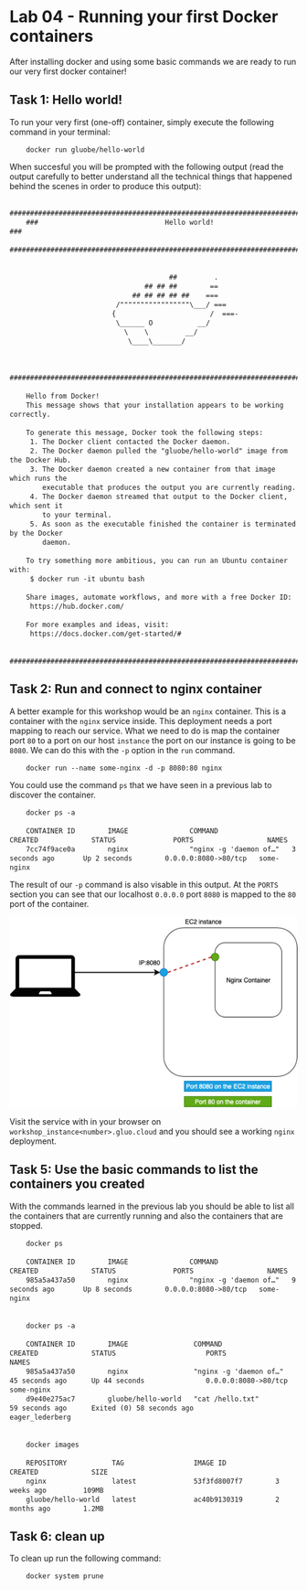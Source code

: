 # Lab 04 - Running your first Docker containers

After installing docker and using some basic commands we are ready to run our very
first docker container!

## Task 1: Hello world!

To run your very first (one-off) container, simply execute the following command
in your terminal:


        docker run gluobe/hello-world


When succesful you will be prompted with the following output (read the output
carefully to better understand all the technical things that happened behind the
scenes in order to produce this output):

        ##############################################################################
        ###                               Hello world!                             ###
        ##############################################################################


                                           ##         .
                                     ## ## ##        ==
                                  ## ## ## ## ##    ===
                              /"""""""""""""""""\___/ ===
                             {                       /  ===-
                              \______ O           __/
                                \    \         __/
                                 \____\_______/


        ##############################################################################

        Hello from Docker!
        This message shows that your installation appears to be working correctly.

        To generate this message, Docker took the following steps:
         1. The Docker client contacted the Docker daemon.
         2. The Docker daemon pulled the "gluobe/hello-world" image from the Docker Hub.
         3. The Docker daemon created a new container from that image which runs the
            executable that produces the output you are currently reading.
         4. The Docker daemon streamed that output to the Docker client, which sent it
            to your terminal.
         5. As soon as the executable finished the container is terminated by the Docker
            daemon.

        To try something more ambitious, you can run an Ubuntu container with:
         $ docker run -it ubuntu bash

        Share images, automate workflows, and more with a free Docker ID:
         https://hub.docker.com/

        For more examples and ideas, visit:
         https://docs.docker.com/get-started/#

        ##############################################################################

## Task 2: Run and connect to nginx container

A better example for this workshop would be an `nginx` container. This is a container
with the `nginx` service inside. This deployment needs a port mapping to reach
our service. What we need to do is map the container port `80` to a port on our
host `instance` the port on our instance is going to be `8080`. We can do this with
the `-p` option in the `run` command.

        docker run --name some-nginx -d -p 8080:80 nginx

You could use the command `ps` that we have seen in a previous lab to discover the
container.

        docker ps -a

        CONTAINER ID        IMAGE               COMMAND                  CREATED             STATUS              PORTS                  NAMES
        7cc74f9ace0a        nginx               "nginx -g 'daemon of…"   3 seconds ago       Up 2 seconds        0.0.0.0:8080->80/tcp   some-nginx

The result of our `-p` command is also visable in this output. At the `PORTS` section
you can see that our localhost `0.0.0.0` port `8080` is mapped to the `80` port
of the container.

![Nginx port mapping](images/lab-04-port-mapping.png)

Visit the service with in your browser on `workshop_instance<number>.gluo.cloud`
and you should see a working `nginx` deployment.

## Task 5: Use the basic commands to list the containers you created

With the commands learned in the previous lab you should be able to list all the containers that
are currently running and also the containers that are stopped.

        docker ps

        CONTAINER ID        IMAGE               COMMAND                  CREATED             STATUS              PORTS                  NAMES
        985a5a437a50        nginx               "nginx -g 'daemon of…"   9 seconds ago       Up 8 seconds        0.0.0.0:8080->80/tcp   some-nginx


        docker ps -a

        CONTAINER ID        IMAGE                COMMAND                  CREATED             STATUS                      PORTS                  NAMES
        985a5a437a50        nginx                "nginx -g 'daemon of…"   45 seconds ago      Up 44 seconds               0.0.0.0:8080->80/tcp   some-nginx
        d9e40e275ac7        gluobe/hello-world   "cat /hello.txt"         59 seconds ago      Exited (0) 58 seconds ago                          eager_lederberg


        docker images

        REPOSITORY           TAG                 IMAGE ID            CREATED             SIZE
        nginx                latest              53f3fd8007f7        3 weeks ago         109MB
        gluobe/hello-world   latest              ac40b9130319        2 months ago        1.2MB

## Task 6: clean up

To clean up run the following command:

        docker system prune
